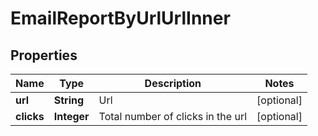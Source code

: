 

# EmailReportByUrlUrlInner


## Properties

| Name | Type | Description | Notes |
|------------ | ------------- | ------------- | -------------|
|**url** | **String** | Url |  [optional] |
|**clicks** | **Integer** | Total number of clicks in the url |  [optional] |



